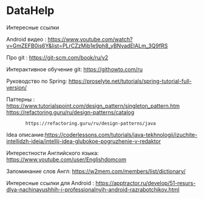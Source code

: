 # DataHelp
Интересные ссылки

Android видео : https://www.youtube.com/watch?v=GmZEFB0is6Y&list=PLrCZzMib1e9ph8_yBNyadEIALm_3Q9fRS

Про git : https://git-scm.com/book/ru/v2

Интерактивное обучение git: https://githowto.com/ru

Руководство по Spring: https://proselyte.net/tutorials/spring-tutorial-full-version/

Паттерны : https://www.tutorialspoint.com/design_pattern/singleton_pattern.htm
           https://refactoring.guru/ru/design-patterns/catalog
           
           https://refactoring.guru/ru/design-patterns/java

Idea описание:https://coderlessons.com/tutorials/java-tekhnologii/izuchite-intellidzh-ideia/intellij-idea-glubokoe-pogruzhenie-v-redaktor

Интерестности Английского языка: https://www.youtube.com/user/Englishdomcom

Запоминание слов Англ: https://w2mem.com/members/list/dictionary/

Интересные ссылки для Android : https://apptractor.ru/develop/51-resurs-dlya-nachinayushhih-i-professionalnyih-android-razrabotchikov.html
